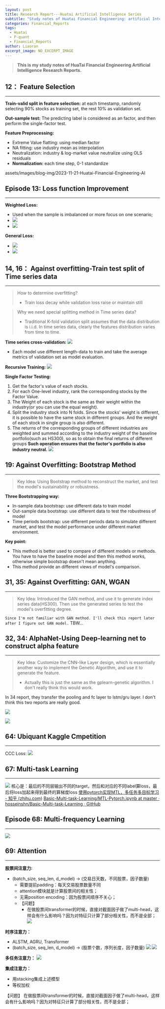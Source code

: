 ```yaml
---
layout: post
title: Research Report---Huatai Artificial Intelligence Series
subtitle: "Study notes of Huatai Financial Engineering: artificial Intelligence series research report"
categories: Financial_Reports
tags:
  - Huatai
  - P-quant
  - Financial_Reports
author: Liaoran
excerpt_image: NO_EXCERPT_IMAGE
---
```


> **This is my study notes of HuaTai Financial Engineering Artificial Intelligence Research Reports.**


## 12： Feature Selection
***
**Train-valid split in feature selection:**
	at each timestamp, randomly selecting 90% stocks as training set, the rest 10% as validation set.

**Out-sample test:**
	The predicting label is considered as an factor, and then perform the single-factor test.

**Feature Preprocessing:**
- Extreme Value flatting: using median factor
- NA fitting: use industry mean as interpolation
- Neutralization: industry & log-market value neutralize using OLS residuals
- **Normalization:** each time step, 0-1 standardize


assets/images/blog-img/2023-11-21-Huatai-Financial-Engineering-AI
## Episode 13: Loss function Improvement
***
**Weighted Loss:**
- Used when the sample is imbalanced or more focus on one scenario;
- ![](../assets/images/blog-img/2023-11-21-Huatai-Financial-Engineering-AI/image-20231122144136691.png)
- ![](../assets/images/blog-img/2023-11-21-Huatai-Financial-Engineering-AI/image-20231122145550474.png)

**General Loss:**
- ![](../assets/images/blog-img/2023-11-21-Huatai-Financial-Engineering-AI/image-20231122144315581.png)
- ![](../assets/images/blog-img/2023-11-21-Huatai-Financial-Engineering-AI/image-20231122145619916.png)



## 14, 16： Against overfitting-Train test split of Time series data
***
> How to determine overfitting?
> - Train loss decay while validation loss raise or maintain still

>Why we need special splitting method in Time series data?
> - Traditional K-fold validation split assumes that the data distribution is i.i.d. In time series data, clearly the features distribution varies from time to time.

**Time series cross-validation:**
![](../assets/images/blog-img/2023-11-21-Huatai-Financial-Engineering-AI/image-20231122204235196.png)
- Each model use different length-data to train and take the average metrics of validation set as model evaluation.

**Recursive Training:**
![](../assets/images/blog-img/2023-11-21-Huatai-Financial-Engineering-AI/image-20231122205226780.png)

**Single Factor Testing:**
1. Get the factor's value of each stocks.
2. For each One-level industry, rank the corresponding stocks by the Factor Value.
3. The Weight of each stock is the same as their weight within the industry(or you can use the equal weight).
4. Split the industry stock into N folds. Since the stocks' weight is different, it is possible to have the same stock in different groups. And the weight of each stock in single group is also different.
5. The returns of the corresponding groups of different industries are weighted and summed according to the industry weight of the baseline portfolio(such as HS300), so as to obtain the final returns of different groups
**Such operation ensures that the factor's portfolio is also industry neutral.**
![](../assets/images/blog-img/2023-11-21-Huatai-Financial-Engineering-AI/image-20231122211646568.png)


## 19: Against Overfitting: Bootstrap Method
***
> Key Idea: Using Bootstrap method to reconstruct the market, and test the model's sustainability or robustness.

**Three Bootstrapping way:**
- In-sample data bootstrap: use different data to train model
- Out-sample data bootstrap: use different data to test the robustness of model
- Time periods bootstrap: use different periods data to simulate different market, and test the model performance under different market environment.

**Key point:**
- This method is better used to compare  of different models or methods. You have to have the baseline model and then this method works, otherwise simple bootstrap doesn't mean anything.
- This method provide an different views of model's comparison.

## 31, 35: Against Overfitting: GAN, WGAN
***
> Key Idea: Introduced the GAN method, and use it to generate index series data(HS300). Then use the generated series to test the model's overfitting degree.

`Since I'm not familiar with GAN method. I'll check this report later after I figure out GAN model.`
TBW...

## 32, 34: AlphaNet-Using Deep-learning net to construct alpha feature
***
> Key Idea: Customize the CNN-like Layer design, which is essentially another way to implement the Genetic Algorithm, and use it to generate the feature.
> - Actually this is just the same as the gplearn-genetic algorithm. I don't really think this would work. 

In 34 report, they transfer the pooling and fc layer to lstm/gru layer. I don't think this two reports are really good.

![](../assets/images/blog-img/2023-11-21-Huatai-Financial-Engineering-AI/image-20231122233838627.png)

![](../assets/images/blog-img/2023-11-21-Huatai-Financial-Engineering-AI/image-20231122233417171.png)


## 64: Ubiquant Kaggle Cmpetition
***
CCC Loss:
![](../assets/images/blog-img/2023-11-21-Huatai-Financial-Engineering-AI/image-20231126215133472.png)




## 67: Multi-task Learning
***
![](../assets/images/blog-img/2023-11-21-Huatai-Financial-Engineering-AI/image-20231126214955819.png)
核心是：最后的不同层输出不同的target，然后和对应的不同label算loss，最后将loss加起来得到最终的算梯度loss
[使用pytorch实现MTL，多任务多目标学习 - 知乎 (zhihu.com)](https://zhuanlan.zhihu.com/p/351421350)
[Basic-Multi-task-Learning/MTL-Pytorch.ipynb at master · hosseinshn/Basic-Multi-task-Learning · GitHub](https://github.com/hosseinshn/Basic-Multi-task-Learning/blob/master/MTL-Pytorch.ipynb)

## Episode 68: Multi-frequency Learning
***
![](../assets/images/blog-img/2023-11-21-Huatai-Financial-Engineering-AI/image-20231126210941420.png)



## 69: Attention
***
**股票间注意力:**
- (batch_size, seq_len, d_model) -> (交易日天数，不同股票，因子数量)
	- 需要提前padding：每天交易股票数量不同
	- attention模块就是计算股票间的相关性；
	- 无需position encoding：因为股票间顺序不关心；
	- 【问题】
		- 在做股票间transformer的时候，直接对截面因子做了multi-head，这样会有什么影响吗？因为对特征只计算了部分相关性，而不是全部；
![](../assets/images/blog-img/2023-11-21-Huatai-Financial-Engineering-AI/image-20231127010415892.png)


**时序注意力：**
- ALSTM, AGRU, Transformer
- (batch_size, seq_len, d_model) -> (股票个数，序列长度，因子数量)
![](assets/images/blog-img/Pasted%20image%2020231201162024.png)
![](assets/images/blog-img/Pasted%20image%2020231201162051.png)

**多任务注意力：**
![](../assets/images/blog-img/2023-11-21-Huatai-Financial-Engineering-AI/image-20231126212803314.png)

**集成注意力：**
- 用stacking集成上述模型
- 等权加权


【问题】
在做股票间transformer的时候，直接对截面因子做了multi-head，这样会有什么影响吗？因为对特征只计算了部分相关性，而不是全部；
